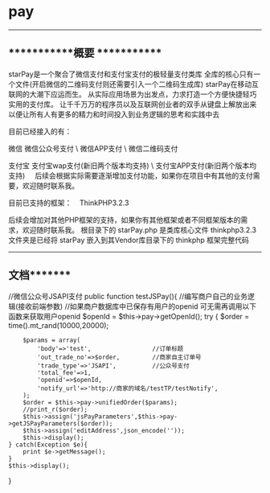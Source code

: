 # pay
----------------------------
***********概要 ***********
----------------------------
starPay是一个聚合了微信支付和支付宝支付的极轻量支付类库
全库的核心只有一个文件(开启微信的二维码支付则还需要引入一个二维码生成库)
starPay在移动互联网的大潮下应运而生。
从实际应用场景为出发点，力求打造一个方便快捷轻巧实用的支付库。
让千千万万的程序员以及互联网创业者的双手从键盘上解放出来
以便让所有人有更多的精力和时间投入到业务逻辑的思考和实践中去

目前已经接入的有：

微信
    微信公众号支付 \ 微信APP支付 \ 微信二维码支付
    
支付宝
    支付宝wap支付(新旧两个版本均支持) \ 支付宝APP支付(新旧两个版本均支持)
    
后续会根据实际需要逐渐增加支付功能，如果你在项目中有其他的支付需要，欢迎随时联系我。

目前已支持的框架：
    ThinkPHP3.2.3

后续会增加对其他PHP框架的支持，如果你有其他框架或者不同框架版本的需求，欢迎随时联系我。
根目录下的 starPay.php 是类库核心文件
thinkphp3.2.3 文件夹是已经将 starPay 嵌入到其Vendor库目录下的 thinkphp 框架完整代码

--------------------------------
**********文档*****************
--------------------------------

//微信公众号JSAPI支付
public function testJSPay(){
	//编写商户自己的业务逻辑(接收前端参数)
	//如果商户数据库中已保存有用户的openid 可无需再调用以下函数来获取用户openid
	$openId = $this->pay->getOpenId();
	try {
		$order = time().mt_rand(10000,20000);

		$params = array(
			'body'=>'test',					//订单标题
			'out_trade_no'=>$order,			//商家自主订单号
			'trade_type'=>'JSAPI',			//公众号支付
			'total_fee'=>1,
			'openid'=>$openId,
			'notify_url'=>'http://商家的域名/testTP/testNotify',
		);
		$order = $this->pay->unifiedOrder($params);
		//print_r($order);
		$this->assign('jsPayParameters',$this->pay->getJSPayParameters($order));
		$this->assign('editAddress',json_encode(''));
		$this->display();
	} catch(Exception $e){
		print $e->getMessage();
	}
	$this->display();
}
